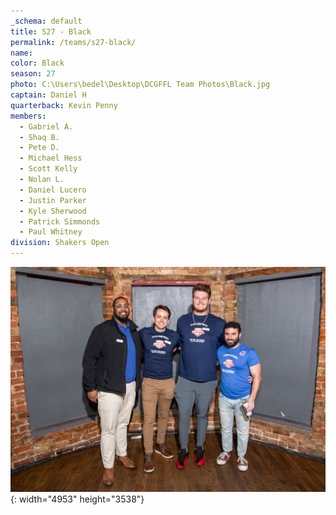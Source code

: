 ```yaml
---
_schema: default
title: S27 - Black
permalink: /teams/s27-black/
name:
color: Black
season: 27
photo: C:\Users\bedel\Desktop\DCGFFL Team Photos\Black.jpg
captain: Daniel H
quarterback: Kevin Penny
members:
  - Gabriel A.
  - Shaq B.
  - Pete D.
  - Michael Hess
  - Scott Kelly
  - Nolan L.
  - Daniel Lucero
  - Justin Parker
  - Kyle Sherwood
  - Patrick Simmonds
  - Paul Whitney
division: Shakers Open
---
```

![](/img/da2-7066.jpg){: width="4953" height="3538"}